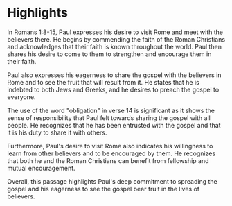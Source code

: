 # Highlights

In Romans 1:8-15, Paul expresses his desire to visit Rome and meet with the believers there. He begins by commending the faith of the Roman Christians and acknowledges that their faith is known throughout the world. Paul then shares his desire to come to them to strengthen and encourage them in their faith.

Paul also expresses his eagerness to share the gospel with the believers in Rome and to see the fruit that will result from it. He states that he is indebted to both Jews and Greeks, and he desires to preach the gospel to everyone.

The use of the word "obligation" in verse 14 is significant as it shows the sense of responsibility that Paul felt towards sharing the gospel with all people. He recognizes that he has been entrusted with the gospel and that it is his duty to share it with others.

Furthermore, Paul's desire to visit Rome also indicates his willingness to learn from other believers and to be encouraged by them. He recognizes that both he and the Roman Christians can benefit from fellowship and mutual encouragement.

Overall, this passage highlights Paul's deep commitment to spreading the gospel and his eagerness to see the gospel bear fruit in the lives of believers.

